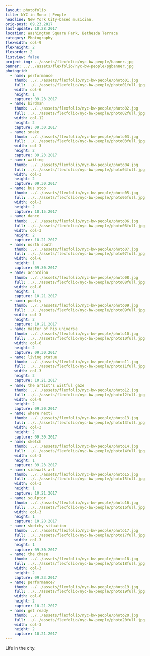 ```yaml
---
layout: photofolio
title: NYC in Mono | People
headline: New York City-based musician.
orig-post: 09.23.2017
last-update: 10.28.2017
location: Washington Square Park, Bethesda Terrace
category: Photography
flexwidth: col-9
flexheight: 2
flexorder: 2
listview: false
project-img: ../assets/flexfolio/nyc-bw-people/banner.jpg
banner: ../../assets/flexfolio/nyc-bw-people/pgbanner.jpg
photogrid:
  - name: performance
    thumb: ../../assets/flexfolio/nyc-bw-people/photo01.jpg
    full: ../../assets/flexfolio/nyc-bw-people/photo01full.jpg
    width: col-6
    height: 1
    capture: 09.23.2017
  - name: birdman
    thumb: ../../assets/flexfolio/nyc-bw-people/photo02.jpg
    full: ../../assets/flexfolio/nyc-bw-people/photo02full.jpg
    width: col-12
    height: 2
    capture: 09.30.2017
  - name: snake
    thumb: ../../assets/flexfolio/nyc-bw-people/photo03.jpg
    full: ../../assets/flexfolio/nyc-bw-people/photo03full.jpg
    width: col-3
    height: 2
    capture: 09.23.2017
  - name: waiting
    thumb: ../../assets/flexfolio/nyc-bw-people/photo04.jpg
    full: ../../assets/flexfolio/nyc-bw-people/photo04full.jpg
    width: col-3
    height: 2
    capture: 09.30.2017
  - name: bus stop
    thumb: ../../assets/flexfolio/nyc-bw-people/photo05.jpg
    full: ../../assets/flexfolio/nyc-bw-people/photo05full.jpg
    width: col-3
    height: 2
    capture: 10.15.2017
  - name: dance
    thumb: ../../assets/flexfolio/nyc-bw-people/photo06.jpg
    full: ../../assets/flexfolio/nyc-bw-people/photo06full.jpg
    width: col-3
    height: 2
    capture: 10.21.2017
  - name: north south
    thumb: ../../assets/flexfolio/nyc-bw-people/photo07.jpg
    full: ../../assets/flexfolio/nyc-bw-people/photo07full.jpg
    width: col-6
    height: 1
    capture: 09.30.2017
  - name: accordion
    thumb: ../../assets/flexfolio/nyc-bw-people/photo08.jpg
    full: ../../assets/flexfolio/nyc-bw-people/photo08full.jpg
    width: col-6
    height: 1
    capture: 10.21.2017
  - name: poetry
    thumb: ../../assets/flexfolio/nyc-bw-people/photo09.jpg
    full: ../../assets/flexfolio/nyc-bw-people/photo09full.jpg
    width: col-3
    height: 2
    capture: 10.21.2017
  - name: master of his universe
    thumb: ../../assets/flexfolio/nyc-bw-people/photo10.jpg
    full: ../../assets/flexfolio/nyc-bw-people/photo10full.jpg
    width: col-6
    height: 2
    capture: 09.30.2017
  - name: living statue
    thumb: ../../assets/flexfolio/nyc-bw-people/photo11.jpg
    full: ../../assets/flexfolio/nyc-bw-people/photo11full.jpg
    width: col-3
    height: 2
    capture: 10.21.2017
  - name: the artist's wistful gaze
    thumb: ../../assets/flexfolio/nyc-bw-people/photo12.jpg
    full: ../../assets/flexfolio/nyc-bw-people/photo12full.jpg
    width: col-9
    height: 2
    capture: 09.30.2017
  - name: where next?
    thumb: ../../assets/flexfolio/nyc-bw-people/photo13.jpg
    full: ../../assets/flexfolio/nyc-bw-people/photo13full.jpg
    width: col-3
    height: 2
    capture: 09.30.2017
  - name: sketch
    thumb: ../../assets/flexfolio/nyc-bw-people/photo14.jpg
    full: ../../assets/flexfolio/nyc-bw-people/photo14full.jpg
    width: col-3
    height: 1
    capture: 09.23.2017
  - name: sidewalk art
    thumb: ../../assets/flexfolio/nyc-bw-people/photo15.jpg
    full: ../../assets/flexfolio/nyc-bw-people/photo15full.jpg
    width: col-3
    height: 1
    capture: 10.21.2017
  - name: sculptor
    thumb: ../../assets/flexfolio/nyc-bw-people/photo16.jpg
    full: ../../assets/flexfolio/nyc-bw-people/photo16full.jpg
    width: col-3
    height: 1
    capture: 10.28.2017
  - name: sketchy situation
    thumb: ../../assets/flexfolio/nyc-bw-people/photo17.jpg
    full: ../../assets/flexfolio/nyc-bw-people/photo17full.jpg
    width: col-3
    height: 1
    capture: 09.30.2017
  - name: the chase
    thumb: ../../assets/flexfolio/nyc-bw-people/photo18.jpg
    full: ../../assets/flexfolio/nyc-bw-people/photo18full.jpg
    width: col-3
    height: 2
    capture: 09.23.2017
  - name: performance?
    thumb: ../../assets/flexfolio/nyc-bw-people/photo19.jpg
    full: ../../assets/flexfolio/nyc-bw-people/photo19full.jpg
    width: col-6
    height: 2
    capture: 10.21.2017
  - name: get ready
    thumb: ../../assets/flexfolio/nyc-bw-people/photo20.jpg
    full: ../../assets/flexfolio/nyc-bw-people/photo20full.jpg
    width: col-3
    height: 2
    capture: 10.21.2017
---
```


Life in the city.
